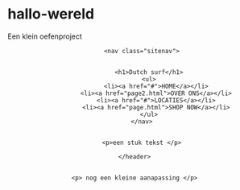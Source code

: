 # hallo-wereld
Een klein oefenproject


<!DOCTYPE html>
<html lang="en">

<head>
    <meta charset="UTF-8">
    <meta name="viewport" content="width=device-width, initial-scale=1.0">
    <title>Surf</title>
    <link rel="stylesheet" type="text/css" href="css/stylo.css">
</head>

<body>
    <header class="group">




        <nav class="sitenav">


            <h1>Dutch surf</h1>
            <ul>
                <li><a href="#">HOME</a></li>
                <li><a href="page2.html">OVER ONS</a></li>
                <li><a href="#">LOCATIES</a></li>
                <li><a href="page.html">SHOP NOW</a></li>
            </ul>
        </nav>
        
        
        <p>een stuk tekst </p>

    </header>
    
    
    <p> nog een kleine aanapassing </p>
